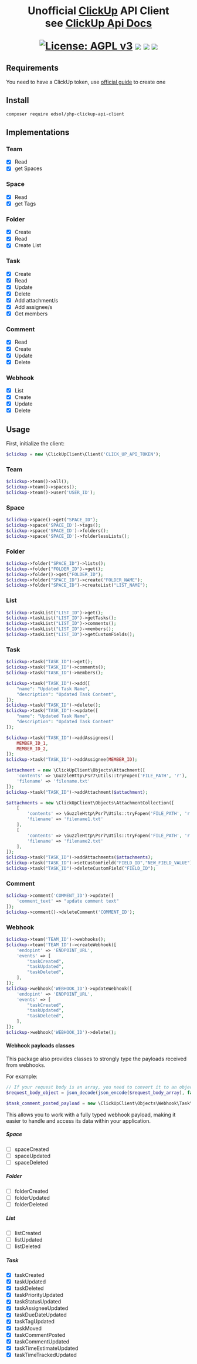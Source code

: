 <h1 align='center'>
Unofficial <a href="http://clickup.com">ClickUp</a> API Client </br>see <a href="https://clickup.com/api">ClickUp Api Docs</a>

[![License: AGPL v3](https://img.shields.io/badge/License-AGPL%20v3-blue.svg)](https://www.gnu.org/licenses/agpl-3.0)
![ ](https://vsmarketplacebadge.apphb.com/version-short/edsol.clickup.svg)
![ ](https://vsmarketplacebadge.apphb.com/downloads-short/edsol.clickup.svg)
![ ](https://vsmarketplacebadge.apphb.com/rating-short/edsol.clickup.svg)

</h1>

## Requirements

You need to have a ClickUp token, use [official guide](https://docs.clickup.com/en/articles/1367130-getting-started-with-the-clickup-api) to create one

## Install

```bash
composer require edsol/php-clickup-api-client
```

## Implementations

### Team

- [x] Read
- [x] get Spaces

### Space

- [x] Read
- [x] get Tags

### Folder

- [x] Create
- [x] Read
- [x] Create List

### Task

- [x] Create
- [x] Read
- [x] Update
- [x] Delete
- [x] Add attachment/s
- [x] Add assignee/s
- [x] Get members

### Comment

- [x] Read
- [x] Create
- [x] Update
- [x] Delete

### Webhook

- [x] List
- [x] Create
- [x] Update
- [x] Delete

## Usage

First, initialize the client:

```php
$clickup = new \ClickUpClient\Client('CLICK_UP_API_TOKEN');
```

### Team

```php
$clickup->team()->all();
$clickup->team()->spaces();
$clickup->team()->user('USER_ID');
```

### Space

```php
$clickup->space()->get("SPACE_ID");
$clickup->space('SPACE_ID')->tags();
$clickup->space('SPACE_ID')->folders();
$clickup->space('SPACE_ID')->folderlessLists();
```

### Folder

```php
$clickup->folder("SPACE_ID")->lists();
$clickup->folder("FOLDER_ID")->get();
$clickup->folder()->get("FOLDER_ID");
$clickup->folder("SPACE_ID")->create("FOLDER_NAME");
$clickup->folder("SPACE_ID")->createList("LIST_NAME");
```

### List

```php
$clickup->taskList("LIST_ID")->get();
$clickup->taskList("LIST_ID")->getTasks();
$clickup->taskList("LIST_ID")->comments();
$clickup->taskList("LIST_ID")->members();
$clickup->taskList("LIST_ID")->getCustomFields();
```

### Task

```php
$clickup->task("TASK_ID")->get();
$clickup->task("TASK_ID")->comments();
$clickup->task("TASK_ID")->members();

$clickup->task("TASK_ID")->add([
    "name": "Updated Task Name",
    "description": "Updated Task Content",
]);
$clickup->task("TASK_ID")->delete();
$clickup->task("TASK_ID")->update([
    "name": "Updated Task Name",
    "description": "Updated Task Content"
]);

$clickup->task("TASK_ID")->addAssignees([
    MEMBER_ID_1,
    MEMBER_ID_2,
]);
$clickup->task("TASK_ID")->addAssignee(MEMBER_ID);

$attachment = new \ClickUpClient\Objects\Attachment([
    'contents' => \GuzzleHttp\Psr7\Utils::tryFopen('FILE_PATH', 'r'),
    'filename' => 'filename.txt'
]);
$clickup->task("TASK_ID")->addAttachment($attachment);

$attachments = new \ClickUpClient\Objects\AttachmentCollection([
    [
        'contents' => \GuzzleHttp\Psr7\Utils::tryFopen('FILE_PATH', 'r'),
        'filename' => 'filename1.txt'
    ],
    [
        'contents' => \GuzzleHttp\Psr7\Utils::tryFopen('FILE_PATH', 'r'),
        'filename' => 'filename2.txt'
    ],
]);
$clickup->task("TASK_ID")->addAttachments($attachments);
$clickup->task("TASK_ID")->setCustomField("FIELD_ID","NEW_FIELD_VALUE");
$clickup->task("TASK_ID")->deleteCustomField("FIELD_ID");
```

### Comment

```php
$clickup->comment('COMMENT_ID')->update([
    'comment_text' => "update comment text"
]);
$clickup->comment()->deleteComment('COMMENT_ID');
```

### Webhook

```php
$clickup->team('TEAM_ID')->webhooks();
$clickup->team('TEAM_ID')->createWebhook([
    'endopint' => 'ENDPOINT_URL',
    'events' => [
        "taskCreated",
        "taskUpdated",
        "taskDeleted",
    ],
]);
$clickup->webhook('WEBHOOK_ID')->updateWebhook([
    'endopint' => 'ENDPOINT_URL',
    'events' => [
        "taskCreated",
        "taskUpdated",
        "taskDeleted",
    ],
]);
$clickup->webhook('WEBHOOK_ID')->delete();
```

#### Webhook payloads classes

This package also provides classes to strongly type the payloads received from webhooks.

For example:

```php
// If your request body is an array, you need to convert it to an object
$request_body_object = json_decode(json_encode($request_body_array), false);

$task_comment_posted_payload = new \ClickUpClient\Objects\Webhook\Task\TaskCommentPostedPayload($request_body_object);
```

This allows you to work with a fully typed webhook payload, making it easier to handle and access its data within your application.

##### Space

- [ ] spaceCreated
- [ ] spaceUpdated
- [ ] spaceDeleted

##### Folder

- [ ] folderCreated
- [ ] folderUpdated
- [ ] folderDeleted

##### List

- [ ] listCreated
- [ ] listUpdated
- [ ] listDeleted

##### Task

- [x] taskCreated
- [x] taskUpdated
- [x] taskDeleted
- [x] taskPriorityUpdated
- [x] taskStatusUpdated
- [x] taskAssigneeUpdated
- [x] taskDueDateUpdated
- [x] taskTagUpdated
- [x] taskMoved
- [x] taskCommentPosted
- [x] taskCommentUpdated
- [x] taskTimeEstimateUpdated
- [x] taskTimeTrackedUpdated
